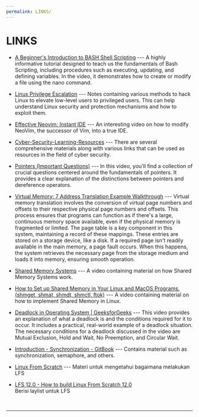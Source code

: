 ```yaml
---
permalink: LINKS/
---
```


# LINKS

* [A Beginner's Introduction to BASH Shell Scripting](https://youtu.be/_n5ZegzieSQ?si=drOMRCL-5QOw_hKO) --- A highly informative tutorial designed to teach us the fundamentals of Bash Scripting, including procedures such as executing, updating, and defining variables. In the video, it demonstrates how to create or modify a file using the nano command.

* [Linux Privilege Escalation](https://book.hacktricks.xyz/linux-hardening/privilege-escalation) --- Notes containing various methods to hack Linux to elevate low-level users to privileged users. This can help understand Linux security and protection mechanisms and how to exploit them.

* [Effective Neovim: Instant IDE](https://youtu.be/stqUbv-5u2s?si=BoF1ux-6IX_D_01g) --- An interesting video on how to modify NeoVim, the successor of Vim, into a true IDE.

* [Cyber-Security-Learning-Resources](https://dimasma0305.github.io/Cyber-Security-Learning-Resources/Resource_List/Link_Bermanfaat/) --- There are several comprehensive materials along with various links that can be used as resources in the field of cyber security.

* [Pointers (Important Questions)](https://www.youtube.com/watch?v=cEphEIMaqms&ab_channel=NesoAcademy) --- In this video, you'll find a collection of crucial questions centered around the fundamentals of pointers. It provides a clear explanation of the distinctions between pointers and dereference operators.

* [Virtual Memory: 7 Address Translation Example Walkthrough](https://youtu.be/6neHHkI0Z0o?si=b5yVYnKhNpNbLzyb) --- Virtual memory translation involves the conversion of virtual page numbers and offsets to their respective physical page numbers and offsets. This process ensures that programs can function as if there's a large, continuous memory space available, even if the physical memory is fragmented or limited. The page table is a key component in this system, maintaining a record of these mappings. These entries are stored on a storage device, like a disk. If a required page isn't readily available in the main memory, a page fault occurs. When this happens, the system retrieves the necessary page from the storage medium and loads it into memory, ensuring smooth operation.

* [Shared Memory Systems](https://youtu.be/uHtzOFwgD74?si=v2cRNFtChuQhAGFH) --- A video containing material on how Shared Memory Systems work.

* [How to Set up Shared Memory in Your Linux and MacOS Programs. (shmget, shmat, shmdt, shmctl, ftok)](https://youtu.be/WgVSq-sgHOc?si=uRAhIoWxZCsLwbKz) --- A video containing material on how to implement Shared Memory in Linux.

* [Deadlock in Operating System | GeeksforGeeks](https://youtu.be/onkWXaXAgbY?si=Rws2ShTDZXGH1ZsQ) --- This video provides an explanation of what a deadlock is and the conditions required for it to occur. It includes a practical, real-world example of a deadlock situation. The necessary conditions for a deadlock discussed in the video are Mutual Exclusion, Hold and Wait, No Preemption, and Circular Wait.

* [Introduction - Synchronization - GitBook](https://eric-lo.gitbook.io/synchronization/) --- Contains material such as synchronization, semaphore, and others.

* [Linux From Scratch](https://www.linuxfromscratch.org/lfs/view/12.0/index.html) --- Materi untuk mengetahui bagaimana melakukan LFS

* [LFS 12.0 - How to build Linux From Scratch 12.0](https://youtube.com/playlist?list=PLyc5xVO2uDsA5QPbtj_eYU8J0qrvU6315&si=ostUxzY8euhd8fUv) <br>
Berisi laylist untuk LFS

<br>
<hr>
